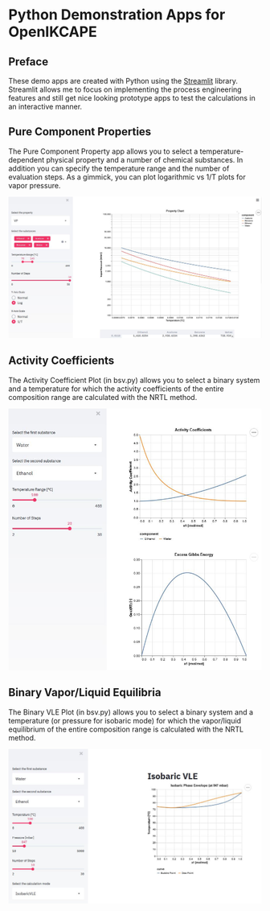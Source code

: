 # Python Demonstration Apps for OpenIKCAPE

## Preface
These demo apps are created with Python using the [Streamlit](https://www.streamlit.io) library. Streamlit allows me to focus on implementing the process engineering features and still get nice looking prototype apps to test the calculations in an interactive manner.

## Pure Component Properties
The Pure Component Property app allows you to select a temperature-dependent physical property and a number of chemical substances. In addition you can specify the temperature range and the number of evaluation steps. As a gimmick, you can plot logarithmic vs 1/T plots for vapor pressure.

![alt text](OpenIKCAPE_Streamlit_PureComps.JPG "Pure Component Plot")

## Activity Coefficients
The Activity Coefficient Plot (in bsv.py) allows you to select a binary system and a temperature for which the activity coefficients of the entire composition range are calculated with the NRTL method.

![alt text](OpenIKCAPE_Streamlit_Activity.JPG "Activity Coefficient Plot")

## Binary Vapor/Liquid Equilibria

The Binary VLE Plot (in bsv.py) allows you to select a binary system and a temperature (or pressure for isobaric mode) for which the vapor/liquid equilibrium of the entire composition range is calculated with the NRTL method.

![alt text](OpenIKCAPE_Streamlit_VLE.JPG "Binary VLE  Plot")
